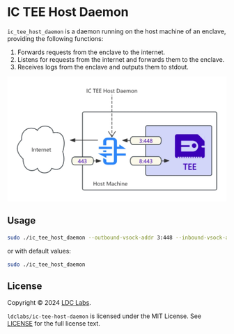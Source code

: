 # IC TEE Host Daemon

`ic_tee_host_daemon` is a daemon running on the host machine of an enclave, providing the following functions:

1. Forwards requests from the enclave to the internet.
2. Listens for requests from the internet and forwards them to the enclave.
3. Receives logs from the enclave and outputs them to stdout.

![IC TEE Host Daemon](./ic_tee_host_daemon.webp)

## Usage

```bash
sudo ./ic_tee_host_daemon --outbound-vsock-addr 3:448 --inbound-vsock-addr 8:443 --inbound-listen-addr 0.0.0.0:443 --logtail-addr 127.0.0.1:9999
```

or with default values:
```bash
sudo ./ic_tee_host_daemon
```

## License
Copyright © 2024 [LDC Labs](https://github.com/ldclabs).

`ldclabs/ic-tee-host-daemon` is licensed under the MIT License. See [LICENSE](./LICENSE) for the full license text.